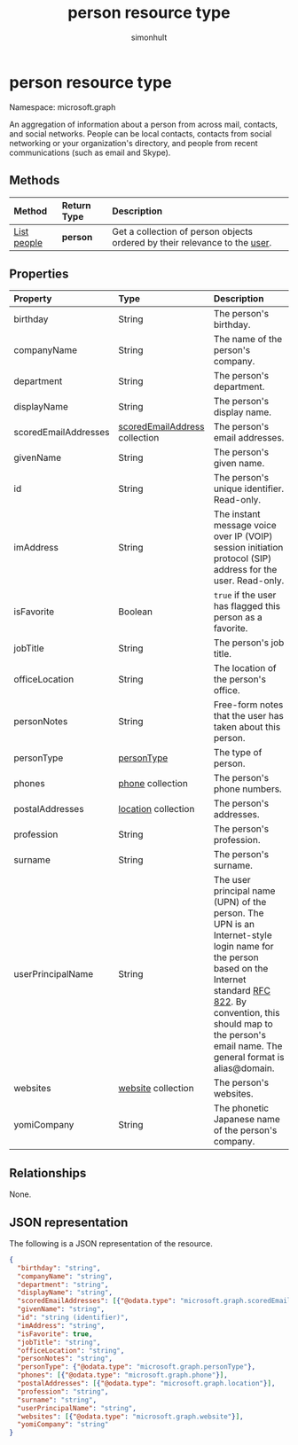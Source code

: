﻿---
title: "person resource type"
description: "An aggregation of information about a person from across mail, contacts, and social networks. People can be local contacts, contacts from social networking or your organization's directory, and people from recent communications (such as email and Skype)."
author: "simonhult"
localization_priority: Priority
ms.prod: "insights"
doc_type: resourcePageType
---

# person resource type

Namespace: microsoft.graph

An aggregation of information about a person from across mail, contacts, and social networks. People can be local contacts, contacts from social networking or your organization's directory, and people from recent communications (such as email and Skype).

## Methods

| Method                                    | Return Type | Description                                                                                        |
| :---------------------------------------- | :---------- | :------------------------------------------------------------------------------------------------- |
| [List people](../api/user-list-people.md) | **person**  | Get a collection of person objects ordered by their relevance to the [user](../resources/user.md). |

## Properties

| Property             | Type                                                   | Description                                                                                                                                                                                                                                                                        |
| :------------------- | :----------------------------------------------------- | :--------------------------------------------------------------------------------------------------------------------------------------------------------------------------------------------------------------------------------------------------------------------------------- |
| birthday             | String                                                 | The person's birthday.                                                                                                                                                                                                                                                             |
| companyName          | String                                                 | The name of the person's company.                                                                                                                                                                                                                                                  |
| department           | String                                                 | The person's department.                                                                                                                                                                                                                                                           |
| displayName          | String                                                 | The person's display name.                                                                                                                                                                                                                                                         |
| scoredEmailAddresses | [scoredEmailAddress](scoredemailaddress.md) collection | The person's email addresses.                                                                                                                                                                                                                                                      |
| givenName            | String                                                 | The person's given name.                                                                                                                                                                                                                                                           |
| id                   | String                                                 | The person's unique identifier. Read-only.                                                                                                                                                                                                                                         |
| imAddress            | String                                                 | The instant message voice over IP (VOIP) session initiation protocol (SIP) address for the user. Read-only.                                                                                                                                                                        |
| isFavorite           | Boolean                                                | `true` if the user has flagged this person as a favorite.                                                                                                                                                                                                                          |
| jobTitle             | String                                                 | The person's job title.                                                                                                                                                                                                                                                            |
| officeLocation       | String                                                 | The location of the person's office.                                                                                                                                                                                                                                               |
| personNotes          | String                                                 | Free-form notes that the user has taken about this person.                                                                                                                                                                                                                         |
| personType           | [personType](persontype.md)                            | The type of person.                                                                                                                                                                                                                                                                |
| phones               | [phone](phone.md) collection                           | The person's phone numbers.                                                                                                                                                                                                                                                        |
| postalAddresses      | [location](location.md) collection                     | The person's addresses.                                                                                                                                                                                                                                                            |
| profession           | String                                                 | The person's profession.                                                                                                                                                                                                                                                           |
| surname              | String                                                 | The person's surname.                                                                                                                                                                                                                                                              |
| userPrincipalName    | String                                                 | The user principal name (UPN) of the person. The UPN is an Internet-style login name for the person based on the Internet standard [RFC 822](https://www.ietf.org/rfc/rfc0822.txt). By convention, this should map to the person's email name. The general format is alias@domain. |
| websites             | [website](website.md) collection                       | The person's websites.                                                                                                                                                                                                                                                             |
| yomiCompany          | String                                                 | The phonetic Japanese name of the person's company.                                                                                                                                                                                                                                |

## Relationships

None.

## JSON representation

The following is a JSON representation of the resource.

<!--{
  "blockType": "resource",
  "optionalProperties": [],
  "baseType": "microsoft.graph.entity",
  "@odata.type": "microsoft.graph.person"
}-->

```json
{
  "birthday": "string",
  "companyName": "string",
  "department": "string",
  "displayName": "string",
  "scoredEmailAddresses": [{"@odata.type": "microsoft.graph.scoredEmailAddress"}],
  "givenName": "string",
  "id": "string (identifier)",
  "imAddress": "string",
  "isFavorite": true,
  "jobTitle": "string",
  "officeLocation": "string",
  "personNotes": "string",
  "personType": {"@odata.type": "microsoft.graph.personType"},
  "phones": [{"@odata.type": "microsoft.graph.phone"}],
  "postalAddresses": [{"@odata.type": "microsoft.graph.location"}],
  "profession": "string",
  "surname": "string",
  "userPrincipalName": "string",
  "websites": [{"@odata.type": "microsoft.graph.website"}],
  "yomiCompany": "string"
}

```

<!-- uuid: 8fcb5dbc-d5aa-4681-8e31-b001d5168d79
2015-10-25 14:57:30 UTC -->

<!-- {
  "type": "#page.annotation",
  "description": "person resource",
  "keywords": "",
  "section": "documentation",
  "tocPath": ""
}-->
